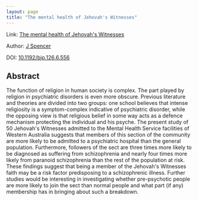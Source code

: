 ```yaml
---
layout: page
title: "The mental health of Jehovah's Witnesses"
---
```

 
Link: [The mental health of Jehovah's Witnesses](https://pubmed.ncbi.nlm.nih.gov/1174772/)

Author: [J Spencer](https://pubmed.ncbi.nlm.nih.gov/?term=Spencer+J&amp;cauthor_id=1174772)

DOI: [10.1192/bjp.126.6.556](https://doi.org/10.1192/bjp.126.6.556)

## Abstract

The function of religion in human society is complex. The part played by religion in psychiatric disorders is even more obscure. Previous literature and theories are divided into two groups: one school believes that intense religiosity is a symptom-complex indicative of psychiatric disorder, while the opposing view is that religious belief in some way acts as a defence mechanism protecting the individual and his psyche. The present study of 50 Jehovah's Witnesses admitted to the Mental Health Service facilities of Western Australia suggests that members of this section of the community are more likely to be admitted to a psychiatric hospital than the general population. Furthermore, followers of the sect are three times more likely to be diagnosed as suffering from schizophrenia and nearly four times more likely from paranoid schizophrenia than the rest of the population at risk. These findings suggest that being a member of the Jehovah's Witnesses faith may be a risk factor predisposing to a schizophrenic illness. Further studies would be interesting in investigating whether pre-psychotic people are more likely to join the sect than normal people and what part (if any) membership has in bringing about such a breakdown.

